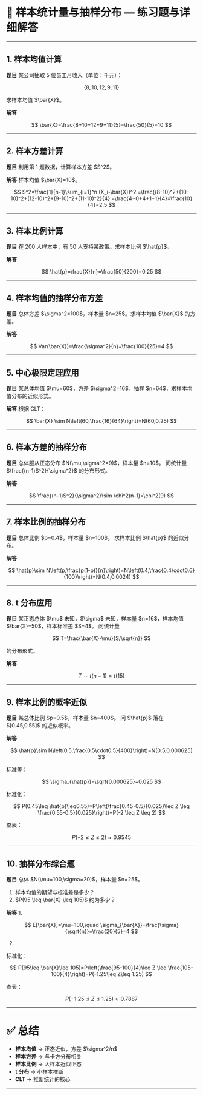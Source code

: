 
# 📘 样本统计量与抽样分布 — 练习题与详细解答

---

## 1. 样本均值计算

**题目**
某公司抽取 5 位员工月收入（单位：千元）：

$$
\{8, 10, 12, 9, 11\}
$$

求样本均值 \$\bar{X}\$。

**解答**

$$
\bar{X}=\frac{8+10+12+9+11}{5}=\frac{50}{5}=10
$$

---

## 2. 样本方差计算

**题目**
利用第 1 题数据，计算样本方差 \$S^2\$。

**解答**
样本均值 \$\bar{X}=10\$。

$$
S^2=\frac{1}{n-1}\sum_{i=1}^n (X_i-\bar{X})^2
=\frac{(8-10)^2+(10-10)^2+(12-10)^2+(9-10)^2+(11-10)^2}{4}
=\frac{4+0+4+1+1}{4}=\frac{10}{4}=2.5
$$

---

## 3. 样本比例计算

**题目**
在 200 人样本中，有 50 人支持某政策。求样本比例 \$\hat{p}\$。

**解答**

$$
\hat{p}=\frac{X}{n}=\frac{50}{200}=0.25
$$

---

## 4. 样本均值的抽样分布方差

**题目**
总体方差 \$\sigma^2=100\$，样本量 \$n=25\$。求样本均值 \$\bar{X}\$ 的方差。

**解答**

$$
Var(\bar{X})=\frac{\sigma^2}{n}=\frac{100}{25}=4
$$

---

## 5. 中心极限定理应用

**题目**
某总体均值 \$\mu=60\$，方差 \$\sigma^2=16\$。抽样 \$n=64\$，求样本均值分布的近似形式。

**解答**
根据 CLT：

$$
\bar{X} \sim N\left(60,\frac{16}{64}\right)=N(60,0.25)
$$

---

## 6. 样本方差的抽样分布

**题目**
总体服从正态分布 \$N(\mu,\sigma^2=9)\$，样本量 \$n=10\$。
问统计量 \$\frac{(n-1)S^2}{\sigma^2}\$ 的分布形式。

**解答**

$$
\frac{(n-1)S^2}{\sigma^2}\sim \chi^2(n-1)=\chi^2(9)
$$

---

## 7. 样本比例的抽样分布

**题目**
总体比例 \$p=0.4\$，样本量 \$n=100\$。
求样本比例 \$\hat{p}\$ 的近似分布。

**解答**

$$
\hat{p}\sim N\left(p,\frac{p(1-p)}{n}\right)=N\left(0.4,\frac{0.4\cdot0.6}{100}\right)=N(0.4,0.0024)
$$

---

## 8. t 分布应用

**题目**
某正态总体 \$\mu\$ 未知，\$\sigma\$ 未知，样本量 \$n=16\$，样本均值 \$\bar{X}=50\$，样本标准差 \$S=4\$。
问统计量

$$
T=\frac{\bar{X}-\mu}{S/\sqrt{n}}
$$

的分布形式。

**解答**

$$
T\sim t(n-1)=t(15)
$$

---

## 9. 样本比例的概率近似

**题目**
某总体比例 \$p=0.5\$，样本量 \$n=400\$。
问 \$\hat{p}\$ 落在 $\[0.45,0.55]\$ 的近似概率。

**解答**

$$
\hat{p}\sim N\left(0.5,\frac{0.5\cdot0.5}{400}\right)=N(0.5,0.000625)
$$

标准差：

$$
\sigma_{\hat{p}}=\sqrt{0.000625}=0.025
$$

标准化：

$$
P(0.45\leq \hat{p}\leq0.55)=P\left(\frac{0.45-0.5}{0.025}\leq Z \leq \frac{0.55-0.5}{0.025}\right)=P(-2 \leq Z \leq 2)
$$

查表：

$$
P(-2 \leq Z \leq 2)\approx 0.9545
$$

---

## 10. 抽样分布综合题

**题目**
总体 \$N(\mu=100,\sigma=20)\$，样本量 \$n=25\$。

1. 样本均值的期望与标准差是多少？
2. \$P(95 \leq \bar{X} \leq 105)\$ 约为多少？

**解答**
1\.

$$
E[\bar{X}]=\mu=100,\quad \sigma_{\bar{X}}=\frac{\sigma}{\sqrt{n}}=\frac{20}{5}=4
$$

2.

标准化：

$$
P(95\leq \bar{X}\leq 105)=P\left(\frac{95-100}{4}\leq Z \leq \frac{105-100}{4}\right)=P(-1.25\leq Z\leq 1.25)
$$

查表：

$$
P(-1.25\leq Z\leq 1.25)\approx 0.7887
$$

---

# ✅ 总结

* **样本均值** → 正态近似，方差 \$\sigma^2/n\$
* **样本方差** → 与卡方分布相关
* **样本比例** → 大样本近似正态
* **t 分布** → 小样本推断
* **CLT** → 推断统计的核心

---



